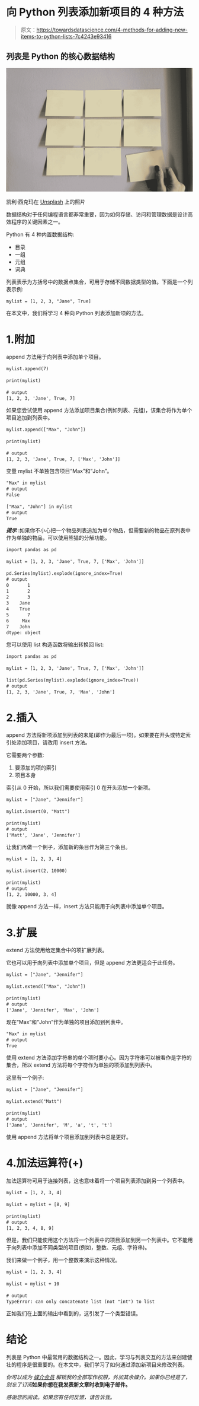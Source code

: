 # 向 Python 列表添加新项目的 4 种方法

> 原文：<https://towardsdatascience.com/4-methods-for-adding-new-items-to-python-lists-7c4243e93416>

## 列表是 Python 的核心数据结构

![](img/37b7af736531d661d732e23977fce5dd.png)

凯利·西克玛在 [Unsplash](https://unsplash.com/s/photos/list?utm_source=unsplash&utm_medium=referral&utm_content=creditCopyText) 上的照片

数据结构对于任何编程语言都非常重要，因为如何存储、访问和管理数据是设计高效程序的关键因素之一。

Python 有 4 种内置数据结构:

*   目录
*   一组
*   元组
*   词典

列表表示为方括号中的数据点集合，可用于存储不同数据类型的值。下面是一个列表示例:

```
mylist = [1, 2, 3, "Jane", True]
```

在本文中，我们将学习 4 种向 Python 列表添加新项的方法。

# 1.附加

append 方法用于向列表中添加单个项目。

```
mylist.append(7)

print(mylist)

# output
[1, 2, 3, 'Jane', True, 7]
```

如果您尝试使用 append 方法添加项目集合(例如列表、元组)，该集合将作为单个项目追加到列表中。

```
mylist.append(["Max", "John"])

print(mylist)

# output
[1, 2, 3, 'Jane', True, 7, ['Max', 'John']]
```

变量 mylist 不单独包含项目“Max”和“John”。

```
"Max" in mylist
# output
False

["Max", "John"] in mylist
# output
True
```

***提示*** :如果你不小心把一个物品列表追加为单个物品，但需要新的物品在原列表中作为单独的物品，可以使用熊猫的分解功能。

```
import pandas as pd

mylist = [1, 2, 3, 'Jane', True, 7, ['Max', 'John']]

pd.Series(mylist).explode(ignore_index=True)
# output
0       1
1       2
2       3
3    Jane
4    True
5       7
6     Max
7    John
dtype: object
```

您可以使用 list 构造函数将输出转换回 list:

```
import pandas as pd

mylist = [1, 2, 3, 'Jane', True, 7, ['Max', 'John']]

list(pd.Series(mylist).explode(ignore_index=True))
# output
[1, 2, 3, 'Jane', True, 7, 'Max', 'John']
```

# 2.插入

append 方法将新项添加到列表的末尾(即作为最后一项)。如果要在开头或特定索引处添加项目，请改用 insert 方法。

它需要两个参数:

1.  要添加的项的索引
2.  项目本身

索引从 0 开始，所以我们需要使用索引 0 在开头添加一个新项。

```
mylist = ["Jane", "Jennifer"]

mylist.insert(0, "Matt")

print(mylist)
# output
['Matt', 'Jane', 'Jennifer']
```

让我们再做一个例子，添加新的条目作为第三个条目。

```
mylist = [1, 2, 3, 4]

mylist.insert(2, 10000)

print(mylist)
# output
[1, 2, 10000, 3, 4]
```

就像 append 方法一样，insert 方法只能用于向列表中添加单个项目。

# 3.扩展

extend 方法使用给定集合中的项扩展列表。

它也可以用于向列表中添加单个项目，但是 append 方法更适合于此任务。

```
mylist = ["Jane", "Jennifer"]

mylist.extend(["Max", "John"])

print(mylist)
# output
['Jane', 'Jennifer', 'Max', 'John']
```

现在“Max”和“John”作为单独的项目添加到列表中。

```
"Max" in mylist
# output
True
```

使用 extend 方法添加字符串的单个项时要小心。因为字符串可以被看作是字符的集合，所以 extend 方法将每个字符作为单独的项添加到列表中。

这里有一个例子:

```
mylist = ["Jane", "Jennifer"]

mylist.extend("Matt")

print(mylist)
# output
['Jane', 'Jennifer', 'M', 'a', 't', 't']
```

使用 append 方法将单个项目添加到列表中总是更好。

# 4.加法运算符(+)

加法运算符可用于连接列表，这也意味着将一个项目列表添加到另一个列表中。

```
mylist = [1, 2, 3, 4]

mylist = mylist + [8, 9]

print(mylist)
# output
[1, 2, 3, 4, 8, 9]
```

但是，我们只能使用这个方法将一个列表中的项目添加到另一个列表中。它不能用于向列表中添加不同类型的项目(例如，整数、元组、字符串)。

我们来做一个例子，用一个整数来演示这种情况。

```
mylist = [1, 2, 3, 4]

mylist = mylist + 10

# output
TypeError: can only concatenate list (not "int") to list
```

正如我们在上面的输出中看到的，这引发了一个类型错误。

# 结论

列表是 Python 中最常用的数据结构之一。因此，学习与列表交互的方法来创建健壮的程序是很重要的。在本文中，我们学习了如何通过添加新项目来修改列表。

*你可以成为* [*媒介会员*](https://sonery.medium.com/membership) *解锁我的全部写作权限，外加其余媒介。如果你已经是了，别忘了订阅*[](https://sonery.medium.com/subscribe)**如果你想在我发表新文章时收到电子邮件。**

*感谢您的阅读。如果您有任何反馈，请告诉我。*